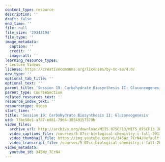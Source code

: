 ```yaml
---
content_type: resource
description: ''
draft: false
end_time: ''
file: null
file_size: '29343194'
file_type: ''
image_metadata:
  caption: ''
  credit: ''
  image-alt: ''
learning_resource_types:
- Lecture Videos
license: https://creativecommons.org/licenses/by-nc-sa/4.0/
ocw_type: ''
optional_tab_title: ''
optional_text: ''
parent_title: 'Session 19: Carbohydrate Biosynthesis II: Gluconeogenesis'
parent_type: CourseSection
related_resources_text: ''
resource_index_text: ''
resourcetype: Video
start_time: ''
title: 'Session 19: Carbohydrate Biosynthesis II: Gluconeogenesis'
uid: 73bc58e1-a787-e881-7964-38549157579b
video_files:
  archive_url: http://archive.org/download/MIT5.07SCF13/MIT5_07SCF13_JE-Ses19_300k.mp4
  video_captions_file: /courses/5-07sc-biological-chemistry-i-fall-2013/957429530300528fbb31cfe742eac568_345Wz_7CrN4.vtt
  video_thumbnail_file: https://img.youtube.com/vi/345Wz_7CrN4/default.jpg
  video_transcript_file: /courses/5-07sc-biological-chemistry-i-fall-2013/cee33bfba3bf6e636ffc4f872afed716_345Wz_7CrN4.pdf
video_metadata:
  youtube_id: 345Wz_7CrN4
---
```

